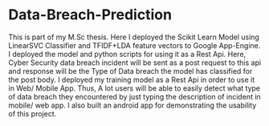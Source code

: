 # Data-Breach-Prediction
This is part of my M.Sc thesis. Here I deployed the Scikit Learn Model using LinearSVC Classifier and TFIDF+LDA feature vectors to Google App-Engine. I deployed the model and python scripts for using it as a Rest Api. Here, Cyber Security data breach incident will be sent as a post request to this api and response will be the Type of Data breach the model has classified for the post body. I deployed my training model as a Rest Api in order to use it in Web/ Mobile App. Thus, A lot users will be able to easily detect what type of data breach they encountered by just typing the description of incident in mobile/ web app. I also built an android app for demonstrating the usability of this project.
